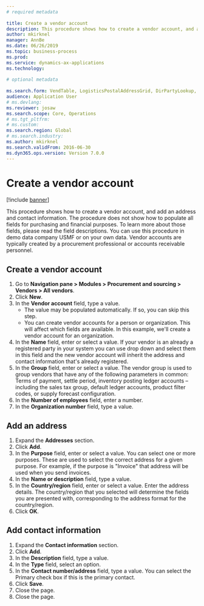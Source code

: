 ```yaml
--- 
# required metadata 
 
title: Create a vendor account
description: This procedure shows how to create a vendor account, and add an address and contact information. 
author: mkirknel
manager: AnnBe 
ms.date: 06/26/2019
ms.topic: business-process 
ms.prod:  
ms.service: dynamics-ax-applications 
ms.technology:  
 
# optional metadata 
 
ms.search.form: VendTable, LogisticsPostalAddressGrid, DirPartyLookup, LogisticsPostalAddress, SysLookupMultiSelectGrid 
audience: Application User 
# ms.devlang:  
ms.reviewer: josaw
ms.search.scope: Core, Operations 
# ms.tgt_pltfrm:  
# ms.custom:  
ms.search.region: Global
# ms.search.industry: 
ms.author: mkirknel
ms.search.validFrom: 2016-06-30 
ms.dyn365.ops.version: Version 7.0.0 
---
```

# Create a vendor account

[!include [banner](../../includes/banner.md)]

This procedure shows how to create a vendor account, and add an address and contact information. The procedure does not show how to populate all fields for purchasing and financial purposes. To learn more about those fields, please read the field descriptions. You can use this procedure in demo data company USMF or on your own data. Vendor accounts are typically created by a procurement professional or accounts receivable personnel.


## Create a vendor account
1. Go to **Navigation pane > Modules > Procurement and sourcing > Vendors > All vendors**.
2. Click **New**.
3. In the **Vendor account** field, type a value.
    - The value may be populated automatically. If so, you can skip this step.  
    - You can create vendor accounts for a person or organization. This will affect which fields are available. In this example, we'll create a vendor account for an organization.   
4. In the **Name** field, enter or select a value. If your vendor is an already a registered party in your system you can use drop down and select them in this field and the new vendor account will inherit the address and contact information that's already registered.
5. In the **Group** field, enter or select a value. The vendor group is used to group vendors that have any of the following parameters in common: Terms of payment, settle period, inventory posting ledger accounts – including the sales tax group, default ledger accounts, product filter codes, or supply forecast configuration.
6. In the **Number of employees** field, enter a number.
7. In the **Organization number** field, type a value.

## Add an address
1. Expand the **Addresses** section.
2. Click **Add**.
3. In the **Purpose** field, enter or select a value. You can select one or more purposes. These are used to select the correct address for a given purpose. For example, if the purpose is "Invoice" that address will be used when you send invoices.
4. In the **Name or description** field, type a value.
5. In the **Country/region** field, enter or select a value. Enter the address details. The country/region that you selected will determine the fields you are presented with, corresponding to the address format for the country/region. 
6. Click **OK**.

## Add contact information
1. Expand the **Contact information** section.
2. Click **Add**.
3. In the **Description** field, type a value.
4. In the **Type** field, select an option.
5. In the **Contact number/address** field, type a value. You can select the Primary check box if this is the primary contact.  
6. Click **Save**.
7. Close the page.
8. Close the page.

